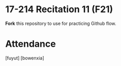 # 17-214 Recitation 11 (F21)
**Fork** this repository to use for practicing Github flow.

# Attendance
[fuyut]
[bowenxia]

